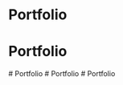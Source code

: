 ﻿# Portfolio
# Portfolio

#   P o r t f o l i o  
 #   P o r t f o l i o  
 #   P o r t f o l i o  
 